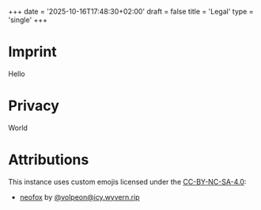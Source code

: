 +++
date = '2025-10-16T17:48:30+02:00'
draft = false
title = 'Legal'
type = 'single'
+++

# Imprint
Hello

# Privacy
World


# Attributions
This instance uses custom emojis licensed under the [CC-BY-NC-SA-4.0](https://spdx.org/licenses/CC-BY-NC-SA-4.0.html):
 - [neofox](https://volpeon.ink/emojis/neofox/) by [@volpeon@icy.wyvern.rip](https://icy.wyvern.rip/@volpeon)
